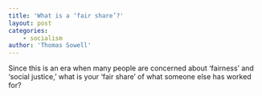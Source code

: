 ```yaml
---
title: 'What is a ‘fair share’?'
layout: post
categories:
    - socialism
author: 'Thomas Sowell'
---
```


Since this is an era when many people are concerned about ‘fairness’ and ‘social justice,’ what is your ‘fair share’ of what someone else has worked for?